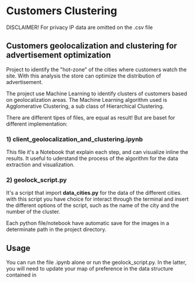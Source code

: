 # Customers Clustering

DISCLAIMER! 
For privacy IP data are omitted on the .csv file

## Customers geolocalization and clustering for advertisement optimization
Project to identify the "hot-zone" of the cities where customers watch the site.
With this analysis the store can optimize the distribution of advertisement.

The project use Machine Learning to identify clusters of customers based on geolocalization areas.
The Machine Learning algorithm used is Agglomerative Clustering, a sub class of Hierarchical Clustering.

There are different tipes of files, are equal as result! But are baset for different implementation:

### 1) __client_geolocalization_and_clustering.ipynb__
  
  This file it's a Notebook that explain each step, and can visualize inline the results.
  It useful to uderstand the process of the algorithm for the data extraction and visualization.
  
### 2) __geolock_script.py__ 
  
  It's a script that import __data_cities.py__ for the data of the different cities.
  with this script you have choice for interact through the terminal and insert the different
  options of the script, such as the name of the city and the number of the cluster.
  
  
  
Each python file/notebook have automatic save for the images in a determinate path in the project directory.

  
## Usage
You can run the file .ipynb alone or run the geolock_script.py. In the latter, you will need to update your map of preference 
in the data structure contained in 
